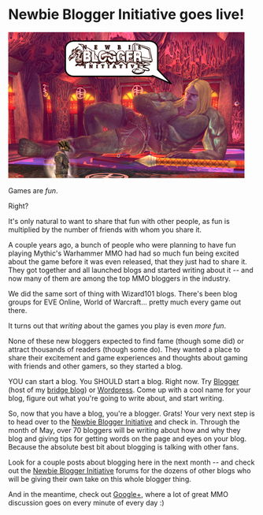 # Newbie Blogger Initiative goes live!

[![](../uploads/2012/05/initiative.png "Newbie Blogger Initiative!")](../uploads/2012/05/initiative.png)

Games are *fun*.

Right?

It's only natural to want to share that fun with other people, as fun is multiplied by the number of friends with whom you share it.

A couple years ago, a bunch of people who were planning to have fun playing Mythic's Warhammer MMO had had so much fun being excited about the game before it was even released, that they just had to share it. They got together and all launched blogs and started writing about it -- and now many of them are among the top MMO bloggers in the industry.

We did the same sort of thing with Wizard101 blogs. There's been blog groups for EVE Online, World of Warcraft... pretty much every game out there.

It turns out that *writing* about the games you play is even *more fun*.

None of these new bloggers expected to find fame (though some did) or attract thousands of readers (though some do). They wanted a place to share their excitement and game experiences and thoughts about gaming with friends and other gamers, so they started a blog.

YOU can start a blog. You SHOULD start a blog. Right now. Try [Blogger](http://www.blogger.com/) (host of my [bridge blog](http://lifeonabridged.blogspot.com/)) or [Wordpress](http://wordpress.com/). Come up with a cool name for your blog, figure out what you're going to write about, and start writing.

So, now that you have a blog, you're a blogger. Grats! Your very next step is to head over to the [Newbie Blogger Initiative](http://nbihq.freeforums.org/) and check in. Through the month of May, over 70 bloggers will be writing about how and why they blog and giving tips for getting words on the page and eyes on your blog. Because the absolute best bit about blogging is talking with other fans.

Look for a couple posts about blogging here in the next month -- and check out the [Newbie Blogger Initiative](http://nbihq.freeforums.org/) forums for the dozens of other blogs who will be giving their own take on this whole blogger thing.

And in the meantime, check out [Google+](https://plus.google.com/), where a lot of great MMO discussion goes on every minute of every day :)
